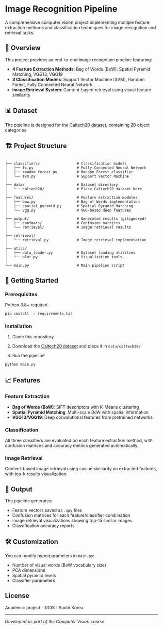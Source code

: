 # Image Recognition Pipeline

A comprehensive computer vision project implementing multiple feature extraction methods and classification techniques for image recognition and retrieval tasks.

## 🎯 Overview

This project provides an end-to-end image recognition pipeline featuring:
- **4 Feature Extraction Methods**: Bag of Words (BoW), Spatial Pyramid Matching, VGG13, VGG19
- **3 Classification Models**: Support Vector Machine (SVM), Random Forest, Fully Connected Neural Network
- **Image Retrieval System**: Content-based retrieval using visual feature similarity

## 📊 Dataset

The pipeline is designed for the [Caltech20 dataset](https://data.caltech.edu/records/mzrjq-6wc02), containing 20 object categories.

## 🏗️ Project Structure

```
.
├── classifiers/                 # Classification models
│   ├── fc.py                    # Fully Connected Neural Network
│   ├── random_forest.py         # Random Forest classifier
│   └── svm.py                   # Support Vector Machine
│
├── data/                        # Dataset directory
│   └── caltech20/               # Place Caltech20 dataset here
│
├── features/                    # Feature extraction modules
│   ├── bow.py                   # Bag of Words implementation
│   ├── spatial_pyramid.py       # Spatial Pyramid Matching
│   └── vgg.py                   # VGG-based deep features
│
├── output/                      # Generated results (gitignored)
│   ├── confmats/                # Confusion matrices
│   └── retrieval/               # Image retrieval results
│
├── retrieval/
│   └── retrieval.py             # Image retrieval implementation
│
├── utils/
│   ├── data_loader.py           # Dataset loading utilities
│   └── plot.py                  # Visualization tools
│
└── main.py                      # Main pipeline script
```

## 🚀 Getting Started

### Prerequisites

Python 3.8+ required.

```bash
pip install -r requirements.txt
```

### Installation

1. Clone this repository

2. Download the [Caltech20 dataset](https://data.caltech.edu/records/mzrjq-6wc02) and place it in `data/caltech20/`

3. Run the pipeline
```bash
python main.py
```

## 📈 Features

### Feature Extraction
- **Bag of Words (BoW)**: SIFT descriptors with K-Means clustering
- **Spatial Pyramid Matching**: Multi-scale BoW with spatial information
- **VGG13/VGG19**: Deep convolutional features from pretrained networks

### Classification
All three classifiers are evaluated on each feature extraction method, with confusion matrices and accuracy metrics generated automatically.

### Image Retrieval
Content-based image retrieval using cosine similarity on extracted features, with top-k results visualization.

## 📁 Output

The pipeline generates:
- Feature vectors saved as `.npy` files
- Confusion matrices for each feature/classifier combination
- Image retrieval visualizations showing top-15 similar images
- Classification accuracy reports

## 🛠️ Customization

You can modify hyperparameters in `main.py`:
- Number of visual words (BoW vocabulary size)
- PCA dimensions
- Spatial pyramid levels
- Classifier parameters

## License

Academic project - DGIST South Korea

---

*Developed as part of the Computer Vision course*
